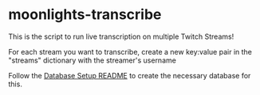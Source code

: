 # moonlights-transcribe

This is the script to run live transcription on multiple Twitch Streams!

For each stream you want to transcribe, create a new key:value pair in the "streams" dictionary with the streamer's username

Follow the [Database Setup README](https://github.com/jafrizzell/moonlights-js/blob/master/README.md) to create the necessary database for this.
